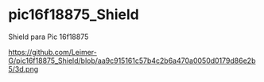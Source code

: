 # pic16f18875_Shield
Shield para Pic 16f18875

https://github.com/Leimer-G/pic16f18875_Shield/blob/aa9c915161c57b4c2b6a470a0050d0179d86e2b5/3d.png
